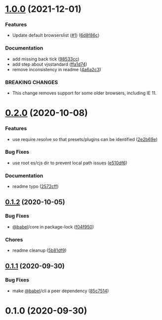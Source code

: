 <a name="1.0.0"></a>
# [1.0.0](https://github.com/videojs/babel-config/compare/v0.2.0...v1.0.0) (2021-12-01)

### Features

* Update default browserslist ([#1](https://github.com/videojs/babel-config/issues/1)) ([6d8f86c](https://github.com/videojs/babel-config/commit/6d8f86c))

### Documentation

* add missing back tick ([98533cc](https://github.com/videojs/babel-config/commit/98533cc))
* add step about vjsstandard ([ffa1d74](https://github.com/videojs/babel-config/commit/ffa1d74))
* remove inconsistency in readme ([4a6a2c3](https://github.com/videojs/babel-config/commit/4a6a2c3))


### BREAKING CHANGES

* This change removes support for some older browsers, including IE 11.

<a name="0.2.0"></a>
# [0.2.0](https://github.com/videojs/babel-config/compare/v0.1.2...v0.2.0) (2020-10-08)

### Features

* use require.resolve so that presets/plugins can be identified ([2e2b69e](https://github.com/videojs/babel-config/commit/2e2b69e))

### Bug Fixes

* use root es/cjs dir to prevent local path issues ([e510df6](https://github.com/videojs/babel-config/commit/e510df6))

### Documentation

* readme typo ([2572cff](https://github.com/videojs/babel-config/commit/2572cff))

<a name="0.1.2"></a>
## [0.1.2](https://github.com/videojs/babel-config/compare/v0.1.1...v0.1.2) (2020-10-05)

### Bug Fixes

* [@babel](https://github.com/babel)/core in package-lock ([f04f950](https://github.com/videojs/babel-config/commit/f04f950))

### Chores

* readme cleanup ([5b81df9](https://github.com/videojs/babel-config/commit/5b81df9))

<a name="0.1.1"></a>
## [0.1.1](https://github.com/videojs/babel-config/compare/v0.1.0...v0.1.1) (2020-09-30)

### Bug Fixes

* make [@babel](https://github.com/babel)/cli a peer dependency ([85c7514](https://github.com/videojs/babel-config/commit/85c7514))

<a name="0.1.0"></a>
# 0.1.0 (2020-09-30)

